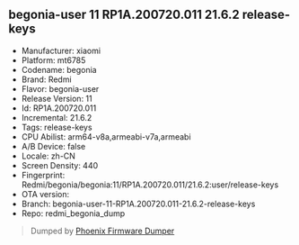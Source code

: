 ## begonia-user 11 RP1A.200720.011 21.6.2 release-keys
- Manufacturer: xiaomi
- Platform: mt6785
- Codename: begonia
- Brand: Redmi
- Flavor: begonia-user
- Release Version: 11
- Id: RP1A.200720.011
- Incremental: 21.6.2
- Tags: release-keys
- CPU Abilist: arm64-v8a,armeabi-v7a,armeabi
- A/B Device: false
- Locale: zh-CN
- Screen Density: 440
- Fingerprint: Redmi/begonia/begonia:11/RP1A.200720.011/21.6.2:user/release-keys
- OTA version: 
- Branch: begonia-user-11-RP1A.200720.011-21.6.2-release-keys
- Repo: redmi_begonia_dump


>Dumped by [Phoenix Firmware Dumper](https://github.com/DroidDumps/phoenix_firmware_dumper)
